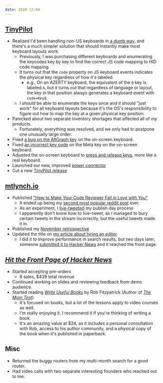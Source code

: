 ```yaml
---
date: 2020-12-04
---
```


## [TinyPilot](https://tinypilotkvm.com)

- Realized I'd been handling non-US keyboards in [a dumb way](https://github.com/mtlynch/tinypilot/issues/354), and there's a much simpler solution that should instantly make most keyboard layouts work.
  - Previously, I was purchasing different keyboards and enumerating the keycodes key by key to find the correct JS code mapping to HID code mapping.
  - It turns out that the `code` property on JS keyboard events indicates the physical key regardless of how it's labeled.
    - e.g., On an AZERTY keyboard, the equivalent of the `Q` key is labeled `A`, but it turns out that regardless of language or layout, the key in that position always generates a keyboard event with `code=KeyQ`.
  - I _should_ be able to enumerate the keys once and it should "just work" for all keyboard layouts because it's the OS's responsibility to figure out how to map the key at a given physical key position.
- Panicked about two separate inventory shortages that affected all of my products.
  - Fortunately, everything was resolved, and we only had to postpone one unusually large order.
- Fixed [a bug on the AltGraph key](https://github.com/mtlynch/tinypilot/pull/353) on the on-screen keyboard.
- Fixed [an incorrect key code](https://github.com/mtlynch/tinypilot/pull/346) on the Meta key on the on-screen keyboard.
- Adjusted the on-screen keyboard to [press and release keys](https://github.com/mtlynch/tinypilot/pull/347), more like a real keyboard.
- Launched our new, improved [power connector](https://tinypilotkvm.com/product/tinypilot-power-connector-1)
- Cut a new [TinyPilot release](https://github.com/mtlynch/tinypilot/releases/tag/1.2.1)

## [mtlynch.io](https://mtlynch.io)

- Published ["How to Make Your Code Reviewer Fall in Love with You"](https://mtlynch.io/code-review-love/)
  - It ended up being my [second most popular reddit post](https://www.reddit.com/r/programming/comments/k5cbln/how_to_make_your_code_reviewer_fall_in_love_with/) ever.
  - As an experiment, I [live-tweeted](https://twitter.com/deliberatecoder/status/1334156012132118530) my publish day process
  - I apparently don't know how to live-tweet, as I managed to bury certain tweets in the stream incorrectly, but the useful tweets made it in.
- Published my [November retrospective](https://mtlynch.io/retrospectives/2020/12/)
- Updated the title on [my article about hiring an editor](https://mtlynch.io/editor/)
  - I did it to improve performance in search results, but two days later, someone [submitted it to Hacker News](https://news.ycombinator.com/item?id=25262272) and it reached the front page.

## [_Hit the Front Page of Hacker News_](https://gum.co/htfphn/hacker)

- Started accepting pre-orders
  - 8 sales, $439 total revenue
- Continued working on slides and reviewing feedback from demo audience.
- Started reading [_Write Useful Books_](https://writeusefulbooks.com/) by Rob Fitzpatrick (Author of [_The Mom Test_](https://mtlynch.io/book-reports/the-mom-test/))
  - It's focused on books, but a lot of the lessons apply to video courses as well.
  - I'm really enjoying it. I recommend it if you're thinking of writing a book.
  - It's an amazing value at $24, as it includes a personal consultation with Rob, access to his author community, and a physical copy of the book when it's published in paperback.

## Misc

- Returned the buggy routers from my multi-month search for a good router.
- Had video calls with two separate interesting founders who reached out to me.

